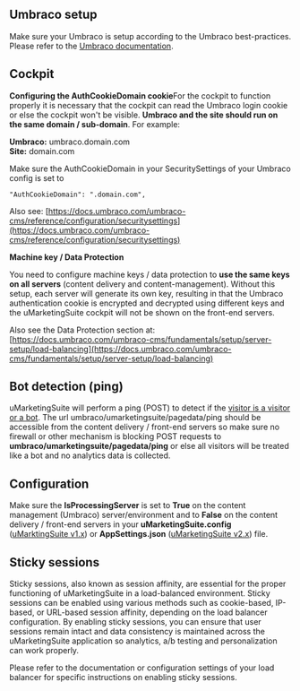 ## **Umbraco setup**

Make sure your Umbraco is setup according to the Umbraco best-practices. Please refer to the [Umbraco documentation](https://docs.umbraco.com/umbraco-cms/fundamentals/setup/server-setup/load-balancing).

## **Cockpit** 

**Configuring the AuthCookieDomain cookie**For the cockpit to function properly it is necessary that the cockpit can read the Umbraco login cookie or else the cockpit won't be visible. **Umbraco and the site should run on the same domain / sub-domain**. For example:

**Umbraco:** umbraco.domain.com  
**Site:** domain.com

Make sure the AuthCookieDomain in your SecuritySettings of your Umbraco config is set to

    "AuthCookieDomain": ".domain.com",

Also see: [https://docs.umbraco.com/umbraco-cms/reference/configuration/securitysettings](https://docs.umbraco.com/umbraco-cms/reference/configuration/securitysettings)

**Machine key / Data Protection**

You need to configure machine keys / data protection to **use the same keys on all servers** (content delivery and content-management). Without this setup, each server will generate its own key, resulting in that the Umbraco authentication cookie is encrypted and decrypted using different keys and the uMarketingSuite cockpit will not be shown on the front-end servers.

Also see the Data Protection section at: [https://docs.umbraco.com/umbraco-cms/fundamentals/setup/server-setup/load-balancing](https://docs.umbraco.com/umbraco-cms/fundamentals/setup/server-setup/load-balancing)

## **Bot detection (ping)**

uMarketingSuite will perform a ping (POST) to detect if the [visitor is a visitor or a bot](/analytics/types-of-clients/). The url umbraco/umarketingsuite/pagedata/ping should be accessible from the content delivery / front-end servers so make sure no firewall or other mechanism is blocking POST requests to **umbraco/umarketingsuite/pagedata/ping** or else all visitors will be treated like a bot and no analytics data is collected.

## **Configuration**

Make sure the **IsProcessingServer** is set to **True** on the content management (Umbraco) server/environment and to **False** on the content delivery / front-end servers in your **uMarketingSuite.config** ([uMarktingSuite v1.x](/installing-umarketingsuite/configuration-options-1-x/)) or **AppSettings.json** ([uMarketingSuite v2.x](/installing-umarketingsuite/configuration-options-2-x/)) file.

## **Sticky sessions**

Sticky sessions, also known as session affinity, are essential for the proper functioning of uMarketingSuite in a load-balanced environment. Sticky sessions can be enabled using various methods such as cookie-based, IP-based, or URL-based session affinity, depending on the load balancer configuration. By enabling sticky sessions, you can ensure that user sessions remain intact and data consistency is maintained across the uMarketingSuite application so analytics, a/b testing and personalization can work properly.

Please refer to the documentation or configuration settings of your load balancer for specific instructions on enabling sticky sessions.